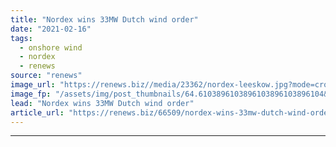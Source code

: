 ```yaml
---
title: "Nordex wins 33MW Dutch wind order"
date: "2021-02-16"
tags: 
  - onshore wind
  - nordex
  - renews
source: "renews"
image_url: "https://renews.biz//media/23362/nordex-leeskow.jpg?mode=crop&width=770&heightratio=0.6103896103896103896103896104&slimmage=true"
image_fp: "/assets/img/post_thumbnails/64.6103896103896103896103896104&slimmage=true"
lead: "Nordex wins 33MW Dutch wind order"
article_url: "https://renews.biz/66509/nordex-wins-33mw-dutch-wind-order/"
---
```


---
